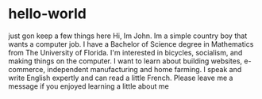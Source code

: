 # hello-world
just gon keep a few things here
Hi, Im John.
Im a simple country boy that wants a computer job.
I have a Bachelor of Science degree in Mathematics 
from The University of Florida.
I'm interested in bicycles, socialism, and making 
things on the computer.
I want to learn about building websites, e-commerce,
independent manufacturing and home farming.
I speak and write English expertly and can read a 
little French.
Please leave me a message if you  enjoyed learning
a little about me

